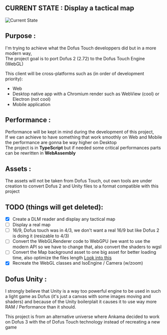 ## CURRENT STATE : Display a tactical map
![Current State](https://github.com/user-attachments/assets/16f42722-2b79-4ca2-9ca1-9f7fc72bdf13)

## Purpose :
I'm trying to achieve what the Dofus Touch developpers did but in a more modern way,  
The project goal is to port Dofus 2 (2.72) to the Dofus Touch Engine (WebGL)  

This client will be cross-platforms such as (in order of development priority):
- Web
- Desktop native app with a Chromium render such as WebView (cool) or Electron (not cool)
- Mobile application

## Performance : 
Performance will be kept in mind during the development of this project,  
If we can achieve to have something that work smoothly on Web and Mobile the performance are gonna be way higher on Desktop  
The project is in **TypeScript** but if needed some critical performances parts can be rewritten in **WebAssembly**  

## Assets :
The assets will not be taken from Dofus Touch, out own tools are under creation to convert Dofus 2 and Unity files to a format compatible with this project  

## TODO (things will get deleted):
- [x] Create a DLM reader and display any tactical map
- [ ] Display a real map
- [ ] 16/9, Dofus touch was in 4/3, we don't want a real 16/9 but like Dofus 2 is doing it (resizable to 4/3) 
- [ ] Convert the WebGLRenderer code to WebGPU (we want to use the modern API so we have to change that, also convert the shaders to wgsl
- [ ] Convert the Map background asset to one big asset for better loading time, also optimize the files length [Look into this](https://github.com/Wizcorp/docker-gameassets)
- [x] Recreate the WebGL classes and IsoEngine / Camera (w/zoom)

## Dofus Unity :
I strongly believe that Unity is a way too powerful engine to be used in such a light game as Dofus (it's just a canvas with some images moving and shaders) and because of the Unity boilerplait it causes it to use way more RAM / Performance than it should.  

This project is from an alternative universe where Ankama decided to work on Dofus 3 with the of Dofus Touch technology instead of recreating a new game
